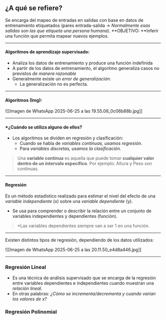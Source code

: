 ## ¿A qué se refiere?

Se encarga del mapeo de entradas en salidas con  base en datos de entrenamiento etiquetados (pares entrada-salida -> *Normalmente esas salidas son las que etiqueta una persona humana*).
**OBJETIVO: **Inferir una función que permita mapear nuevos ejemplos.

---

#### Algoritmos de aprendizaje supervisado:

- Analiza los datos de entrenamiento y produce una función indefinida
- A partir de los datos de entrenamiento, el algoritmo generaliza casos no previstos *de manera razonable*
- Generalmente existe un *error de generalización*:
	- La generalización no es perfecta.

---
#### Algoritmos (Img):

![[Imagen de WhatsApp 2025-06-25 a las 19.55.08_0c06b88b.jpg]]

---

#### *¿Cuándo se utiliza alguno de ellos?

- Los algoritmos se dividen en regresión y clasificación:
	- Cuando se habla de *variables continuas, usamos regresión*.
	- Para *variables discretas, usamos la clasificación*.
 
>Una **variable continua** es aquella que puede tomar **cualquier valor dentro de un intervalo específico**. Por ejemplo: Altura y Peso son continuas.

---

#### Regresión

Es un método estadístico realizado para estimar el nivel del efecto de una *variable independiente* (x) sobre una *variable dependiente* (y).

- Se usa para comprender o describir la relación entre un conjunto de variables independientes y dependientes (función).

>*Las variables dependientes siempre van a ser 1 en una función.

---

Existen distintos tipos de regresión, dependiendo de los datos utilizados:

![[Imagen de WhatsApp 2025-06-25 a las 20.11.50_e4d8a446.jpg]]

---

### Regresión Lineal

- Es una técnica de análisis supervisado que se encarga de la regresión entre variables dependientes e independientes cuando muestran una *relación lineal.*
- En otras palabras: *¿Cómo se incrementa/decrementa y cuando varían los valores de x?*

### Regresión Polinomial

